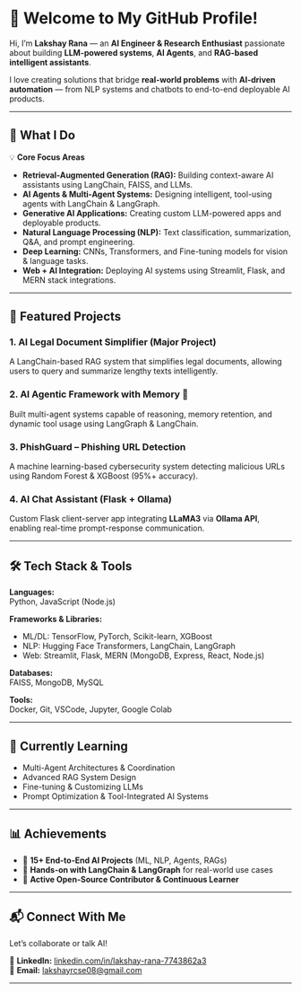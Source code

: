 # 👋 Welcome to My GitHub Profile!

Hi, I’m **Lakshay Rana** — an **AI Engineer & Research Enthusiast** passionate about building **LLM-powered systems**, **AI Agents**, and **RAG-based intelligent assistants**.  

I love creating solutions that bridge **real-world problems** with **AI-driven automation** — from NLP systems and chatbots to end-to-end deployable AI products.

---

## 🚀 What I Do

💡 **Core Focus Areas**
- **Retrieval-Augmented Generation (RAG):** Building context-aware AI assistants using LangChain, FAISS, and LLMs.  
- **AI Agents & Multi-Agent Systems:** Designing intelligent, tool-using agents with LangChain & LangGraph.  
- **Generative AI Applications:** Creating custom LLM-powered apps and deployable products.  
- **Natural Language Processing (NLP):** Text classification, summarization, Q&A, and prompt engineering.  
- **Deep Learning:** CNNs, Transformers, and Fine-tuning models for vision & language tasks.  
- **Web + AI Integration:** Deploying AI systems using Streamlit, Flask, and MERN stack integrations.  

---

## 🧠 Featured Projects

### 1. AI Legal Document Simplifier (Major Project)
A LangChain-based RAG system that simplifies legal documents, allowing users to query and summarize lengthy texts intelligently.  

### 2. AI Agentic Framework with Memory 🧩
Built multi-agent systems capable of reasoning, memory retention, and dynamic tool usage using LangGraph & LangChain.  

### 3. PhishGuard – Phishing URL Detection
A machine learning-based cybersecurity system detecting malicious URLs using Random Forest & XGBoost (95%+ accuracy).  

### 4. AI Chat Assistant (Flask + Ollama)
Custom Flask client-server app integrating **LLaMA3** via **Ollama API**, enabling real-time prompt-response communication.  

---

## 🛠️ Tech Stack & Tools

**Languages:**  
Python, JavaScript (Node.js)

**Frameworks & Libraries:**  
- ML/DL: TensorFlow, PyTorch, Scikit-learn, XGBoost  
- NLP: Hugging Face Transformers, LangChain, LangGraph  
- Web: Streamlit, Flask, MERN (MongoDB, Express, React, Node.js)  

**Databases:**  
FAISS, MongoDB, MySQL  

**Tools:**  
Docker, Git, VSCode, Jupyter, Google Colab  

---

## 🌱 Currently Learning
- Multi-Agent Architectures & Coordination  
- Advanced RAG System Design  
- Fine-tuning & Customizing LLMs  
- Prompt Optimization & Tool-Integrated AI Systems  

---

## 📊 Achievements
- 🧠 **15+ End-to-End AI Projects** (ML, NLP, Agents, RAGs)  
- 💬 **Hands-on with LangChain & LangGraph** for real-world use cases  
- 🚀 **Active Open-Source Contributor & Continuous Learner**

---

## 📬 Connect With Me
Let’s collaborate or talk AI!  

🔗 **LinkedIn:** [linkedin.com/in/lakshay-rana-7743862a3](https://www.linkedin.com/in/lakshay-rana-7743862a3/)  
📧 **Email:** [lakshayrcse08@gmail.com](mailto:lakshayrcse08@gmail.com)

---
